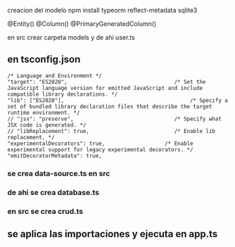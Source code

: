 

creacion del modelo
npm install typeorm reflect-metadata sqlite3

@Entity()
@Column()
@PrimaryGeneratedColumn()

en src crear carpeta models y de ahi user.ts
## en tsconfig.json
    /* Language and Environment */
    "target": "ES2020",                                  /* Set the JavaScript language version for emitted JavaScript and include compatible library declarations. */
    "lib": ["ES2020"],                                        /* Specify a set of bundled library declaration files that describe the target runtime environment. */
    // "jsx": "preserve",                                /* Specify what JSX code is generated. */
    // "libReplacement": true,                           /* Enable lib replacement. */
    "experimentalDecorators": true,                   /* Enable experimental support for legacy experimental decorators. */
    "emitDecoratorMetadata": true, 


### se crea data-source.ts en src
### de ahi se crea database.ts 
### en src se crea crud.ts
## se aplica las importaciones y ejecuta en app.ts